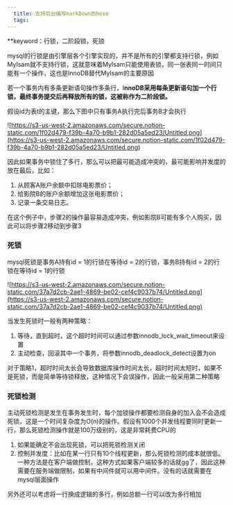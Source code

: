 ```yaml
---
  title: 支持后台编写markDown的hexo
  tags:
---
```

  
**keyword：行锁，二阶段锁，死锁

mysql的行锁是由引擎层各个引擎实现的，并不是所有的引擎都支持行锁，例如MyIsam就不支持行锁，这就意味着MyIsam只能使用表锁，同一张表同一时间只能有一个操作，这也是InnoDB替代MyIsam的主要原因

若一个事务内有多条更新语句操作多条行，I**nnoDB采用每条更新语句加一个行锁，最终事务提交后再释放所有的锁，这被称作为二阶段锁。**

假设id为表t的主键，那么下图中只有事务A执行完后事务B才会执行

![https://s3-us-west-2.amazonaws.com/secure.notion-static.com/1f02d479-f39b-4a70-b9b1-282d05a5ed23/Untitled.png](https://s3-us-west-2.amazonaws.com/secure.notion-static.com/1f02d479-f39b-4a70-b9b1-282d05a5ed23/Untitled.png)

因此如果事务中锁住了多行，那么可以把最可能造成冲突的，最可能影响并发度的放在最后，比如：

1. 从顾客A账户余额中扣除电影票价；
2. 给影院B的账户余额增加这张电影票价；
3. 记录一条交易日志。

在这个例子中，步骤2的操作最容易造成冲突，例如影院B可能有多个人购买，因此可以将步骤2移动到步骤3

### 死锁

mysql死锁是事务A持有id = 1的行锁在等待id = 2的行锁，事务B持有id = 2的行锁在等待id = 1的行锁

![https://s3-us-west-2.amazonaws.com/secure.notion-static.com/37a7d2cb-2ae1-4869-be02-cef4c9037b74/Untitled.png](https://s3-us-west-2.amazonaws.com/secure.notion-static.com/37a7d2cb-2ae1-4869-be02-cef4c9037b74/Untitled.png)

当发生死锁时一般有两种策略：

1. 等待，直到超时，这个超时时间可以通过参数innodb_lock_wait_timeout来设置
2. 主动检查，回滚其中一个事务，将参数innodb_deadlock_detect设置为on

对于策略1，超时时间太长会导致数据库操作时间太长，超时时间太短时，如果不是死锁，而是简单等待锁释放，这种情况下会误操作，因此一般采用第二种策略

### 死锁检测

主动死锁检测是发生在事务发生时，每个加锁操作都要检测自身的加入会不会造成死锁，这是一个时间复杂度为O(n)的操作。假设有1000个并发线程要同时更新一行，那么死锁检测操作就是100万级别的，这是非常耗费CPU的

1. 如果能确定不会出现死锁，可以把死锁检测关闭
2. 控制并发度：比如在某一行只有10个线程更新，那么死锁检测的成本就很低。一种方法是在客户端做控制，这种方式如果客户端较多的话就gg了，因此这种需要在服务端做限制，如果有中间件就可以用中间件。没有的话就需要在mysql层面操作

另外还可以考虑将一行换成逻辑的多行，例如总额一行可以改为多行相加
